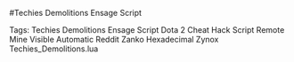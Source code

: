 #Techies Demolitions Ensage Script

Tags: Techies Demolitions Ensage Script Dota 2 Cheat Hack Script Remote Mine Visible Automatic Reddit Zanko Hexadecimal Zynox Techies_Demolitions.lua